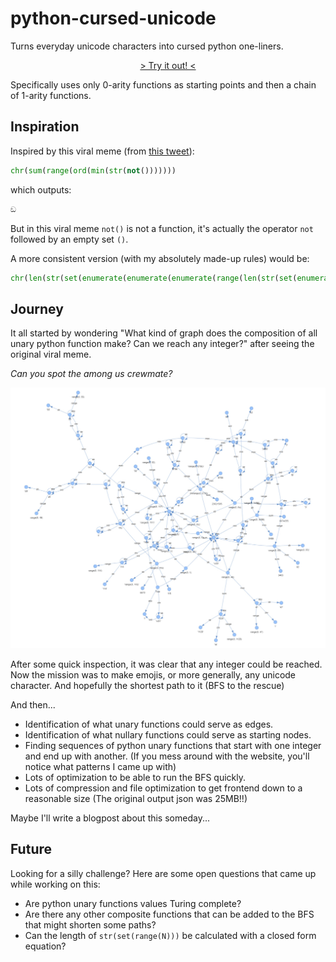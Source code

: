 # python-cursed-unicode

Turns everyday unicode characters into cursed python one-liners.

<p align="center">
    <a href="https://nyveon.github.io/python-cursed-unicode/">> Try it out! <</a>
</p>

Specifically uses only 0-arity functions as starting points and then a chain of 1-arity functions.

## Inspiration

Inspired by this viral meme (from [this tweet](https://twitter.com/chordbug/status/1834642829919781369)):

```python
chr(sum(range(ord(min(str(not()))))))
```

which outputs:

```bash
ඞ
```

But in this viral meme `not()` is not a function, it's actually the operator `not` followed by an empty set `()`.

A more consistent version (with my absolutely made-up rules) would be:

```python
chr(len(str(set(enumerate(enumerate(enumerate(range(len(str(set(enumerate(enumerate(enumerate(range(next(iter(reversed(range(next(iter(reversed(range(sum(range(len(str(type(TabError()))))))))))))))))))))))))))))
```

## Journey

It all started by wondering "What kind of graph does the composition of all unary python function make? Can we reach any integer?" after seeing the original viral meme.

*Can you spot the among us crewmate?*

![Graph of unary functions](image-1.png)

After some quick inspection, it was clear that any integer could be reached. Now the mission was to make emojis, or more generally, any unicode character. And hopefully the shortest path to it (BFS to the rescue)

And then...

- Identification of what unary functions could serve as edges.
- Identification of what nullary functions could serve as starting nodes.
- Finding sequences of python unary functions that start with one integer and end up with another. (If you mess around with the website, you'll notice what patterns I came up with)
- Lots of optimization to be able to run the BFS quickly.
- Lots of compression and file optimization to get frontend down to a reasonable size (The original output json was 25MB!!)

Maybe I'll write a blogpost about this someday...

## Future

Looking for a silly challenge? Here are some open questions that came up while working on this:

- Are python unary functions values Turing complete?
- Are there any other composite functions that can be added to the BFS that might shorten some paths?
- Can the length of `str(set(range(N)))` be calculated with a closed form equation?

